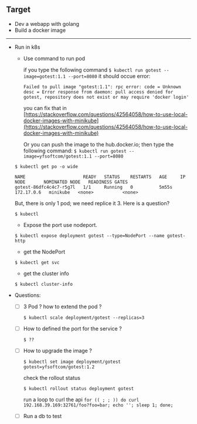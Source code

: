 ## Target

- Dev a webapp with golang
- Build a docker image

---

- Run in k8s

  - Use command to run pod

    if you type the following command `$ kubectl run gotest --image=gotest:1.1 --port=8080` it should occue error:

    ```
    Failed to pull image "gotest:1.1": rpc error: code = Unknown desc = Error response from daemon: pull access denied for gotest, repository does not exist or may require 'docker login'
    ```

    you can fix that in [https://stackoverflow.com/questions/42564058/how-to-use-local-docker-images-with-minikube](https://stackoverflow.com/questions/42564058/how-to-use-local-docker-images-with-minikube)

    Or you can push the image to the hub.docker.io; then type the following command:
  `$ kubectl run gotest --image=yfsoftcom/gotest:1.1 --port=8080`

  `$ kubectl get po -o wide`

    ```
    NAME                      READY   STATUS    RESTARTS   AGE     IP           NODE       NOMINATED NODE   READINESS GATES
    gotest-86dfc4c4c7-r5g7l   1/1     Running   0          5m55s   172.17.0.6   minikube   <none>           <none>  
    ```

    But, there is only 1 pod; we need replice it 3. Here is a question?

    `$ kubectl `

   - Expose the port use nodeport. 

   `$ kubectl expose deployment gotest --type=NodePort --name gotest-http`


   - get the NodePort

   `$ kubectl get svc`

    - get the cluster info

    `$ kubectl cluster-info`

- Questions:

  - [ ] 3 Pod ? how to extend the pod ?

    `$ kubectl scale deployment/gotest --replicas=3`

  - [ ] How to defined the port for the service ?

    `$ ??`

  - [ ] How to upgrade the image ?

    `$ kubectl set image deployment/gotest gotest=yfsoftcom/gotest:1.2`

    check the rollout status

    `$ kubectl rollout status deployment gotest`

    run a loop to curl the api
    `for (( ; ; )) do curl 192.168.39.169:32761/foo?foo=bar; echo ''; sleep 1; done;`

  - [ ] Run a db to test
